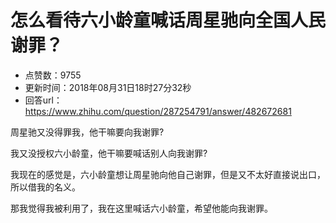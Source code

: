# 怎么看待六小龄童喊话周星驰向全国人民谢罪？
- 点赞数：9755
- 更新时间：2018年08月31日18时27分32秒
- 回答url：https://www.zhihu.com/question/287254791/answer/482672681
<body>
 <p data-pid="vyFNJKjL">周星驰又没得罪我，他干嘛要向我谢罪?</p>
 <p data-pid="c69GJbZT">我又没授权六小龄童，他干嘛要喊话别人向我谢罪?</p>
 <p data-pid="cNFXo3SQ">我现在的感觉是，六小龄童想让周星驰向他自己谢罪，但是又不太好直接说出口，所以借我的名义。</p>
 <p data-pid="gvKOV5y8">那我觉得我被利用了，我在这里喊话六小龄童，希望他能向我谢罪。</p>
</body>